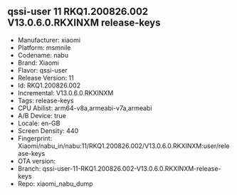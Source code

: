 ## qssi-user 11 RKQ1.200826.002 V13.0.6.0.RKXINXM release-keys
- Manufacturer: xiaomi
- Platform: msmnile
- Codename: nabu
- Brand: Xiaomi
- Flavor: qssi-user
- Release Version: 11
- Id: RKQ1.200826.002
- Incremental: V13.0.6.0.RKXINXM
- Tags: release-keys
- CPU Abilist: arm64-v8a,armeabi-v7a,armeabi
- A/B Device: true
- Locale: en-GB
- Screen Density: 440
- Fingerprint: Xiaomi/nabu_in/nabu:11/RKQ1.200826.002/V13.0.6.0.RKXINXM:user/release-keys
- OTA version: 
- Branch: qssi-user-11-RKQ1.200826.002-V13.0.6.0.RKXINXM-release-keys
- Repo: xiaomi_nabu_dump
